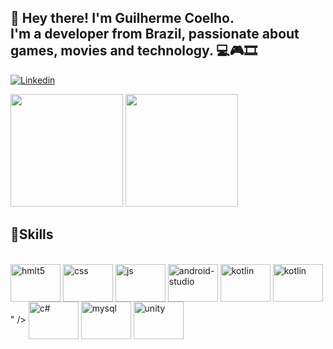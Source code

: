 ## 👋 Hey there! I'm Guilherme Coelho. <br/>  I'm a developer from Brazil, passionate about games, movies and technology. 💻🎮🎞️

[![Linkedin](https://img.shields.io/badge/LinkedIn-0077B5?style=for-the-badge&logo=linkedin&logoColor=white)](https://www.linkedin.com/in/guilherme-coelho-9551491b8)

<div>
  <img height="180em" src="https://github-readme-stats.vercel.app/api?username=Sparfat&show_icons=true&theme=dark" />
  <img height="180em" src="https://github-readme-stats.vercel.app/api/top-langs/?username=Sparfat&layout=compact&langs_count=16&theme=dark" />
</div>
<!--![Guilherme's GitHub stats](https://github-readme-stats.vercel.app/api?username=Sparfat&show_icons=true&theme=dark)
[![Top Langs](https://github-readme-stats.vercel.app/api/top-langs/?username=Sparfat&theme=blue-green)](https://github.com/Sparfat/github-readme-stats)
[![Top Langs](https://github-readme-stats.vercel.app/api/top-langs/?username=Sparfat&layout=donut)](https://github.com/Sparfat/github-readme-stats)-->

## 🚀Skills

<div style="display: inline_block"><br/>
  <img align="center" alt="hmlt5" height="60" width="80" src="https://cdn.jsdelivr.net/gh/devicons/devicon/icons/html5/html5-original-wordmark.svg" />
  <img align="center" alt="css" height="60" width="80" src="https://cdn.jsdelivr.net/gh/devicons/devicon/icons/css3/css3-original-wordmark.svg" />
  <img align="center" alt="js" height="60" width="80" src="https://cdn.jsdelivr.net/gh/devicons/devicon/icons/javascript/javascript-original.svg" />
  <img align="center" alt="android-studio" height="60" width="80" src="https://cdn.jsdelivr.net/gh/devicons/devicon@latest/icons/androidstudio/androidstudio-original.svg" />
  <img align="center" alt="kotlin" height="60" width="80" src="https://cdn.jsdelivr.net/gh/devicons/devicon@latest/icons/kotlin/kotlin-original.svg" />
  <img align="center" alt="kotlin" height="60" width="80" src="<svg xmlns="http://www.w3.org/2000/svg" x="0px" y="0px" width="100" height="100" viewBox="0 0 48 48">
<polygon fill="#0d91d6" points="24,6 17.99,12.35 11.97,18.69 6,25 6,6"></polygon><polygon fill="#f88909" points="24,6 23.96,6 17.97,12.33 11.96,18.68 6,24.97 6,25 6,25.09 6,42 14.69,33.31 20.87,27.13 27.06,20.94 33.25,14.75 42,6"></polygon><polygon fill="#c757bc" points="14.69,33.31 6,42 6,25.09"></polygon><polygon fill="#d3638f" points="20.87,27.13 14.69,33.31 6,25.09 6,25 11.97,18.69"></polygon><polygon fill="#e07063" points="27.06,20.94 20.87,27.13 11.97,18.69 17.99,12.35"></polygon><polygon fill="#ec7d36" points="33.25,14.75 27.06,20.94 17.99,12.35 24,6"></polygon><polygon fill="#f88909" points="42,6 33.25,14.75 24,6"></polygon><polygon fill="#0095d5" points="11.51,19.15 7.99,22.88 6,21 6,13.94"></polygon><polygon fill="#2b88da" points="15.03,15.42 11.51,19.15 6,13.94 6,6.87"></polygon><polygon fill="#557bde" points="18.56,11.7 15.03,15.42 6,6.87 6,6 12.53,6"></polygon><polygon fill="#806ee3" points="22.08,7.97 18.56,11.7 12.53,6 24,6"></polygon><polygon fill="#0095d5" points="23,25 6,42 9.35,42 17.52,42 40,42"></polygon><polygon fill="#2b88da" points="25.68,42 17.52,42 11.76,36.25 15.84,32.17"></polygon><polygon fill="#557bde" points="33.86,42 25.68,42 15.84,32.17 19.92,28.09"></polygon><polygon fill="#806ee3" points="42,42 33.86,42 19.92,28.09 24,24"></polygon>
</svg>" />
  <img align="center" alt="c#" height="60" width="80" src="https://cdn.jsdelivr.net/gh/devicons/devicon/icons/csharp/csharp-original.svg" />
  <!--<img align="center" alt=".net" height="60" width="80" src="https://cdn.jsdelivr.net/gh/devicons/devicon/icons/dotnetcore/dotnetcore-original.svg" />-->
  <img align="center" alt="mysql" height="60" width="80" src="https://cdn.jsdelivr.net/gh/devicons/devicon/icons/mysql/mysql-original-wordmark.svg" />
  <img align="center" alt="unity" height="60" width="80" src="https://cdn.jsdelivr.net/gh/devicons/devicon/icons/unity/unity-original-wordmark.svg" />
</div>

<!--
**Sparfat/Sparfat** is a ✨ _special_ ✨ repository because its `README.md` (this file) appears on your GitHub profile.

Here are some ideas to get you started:

- 🔭 I’m currently working on ...
- 🌱 I’m currently learning ...
- 👯 I’m looking to collaborate on ...
- 🤔 I’m looking for help with ...
- 💬 Ask me about ...
- 📫 How to reach me: ...
- 😄 Pronouns: ...
- ⚡ Fun fact: ...
-->
